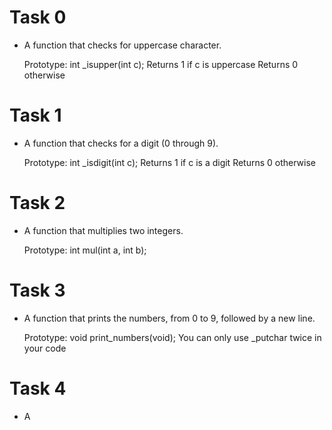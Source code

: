 # Task 0
 - A function that checks for uppercase character.

    Prototype: int _isupper(int c);
    Returns 1 if c is uppercase
    Returns 0 otherwise
# Task 1
 - A function that checks for a digit (0 through 9).

    Prototype: int _isdigit(int c);
    Returns 1 if c is a digit
    Returns 0 otherwise
# Task 2
 - A function that multiplies two integers.

    Prototype: int mul(int a, int b);
# Task 3
 - A function that prints the numbers, from 0 to 9, followed by a new line.

    Prototype: void print_numbers(void);
    You can only use _putchar twice in your code
# Task 4
 - A    
